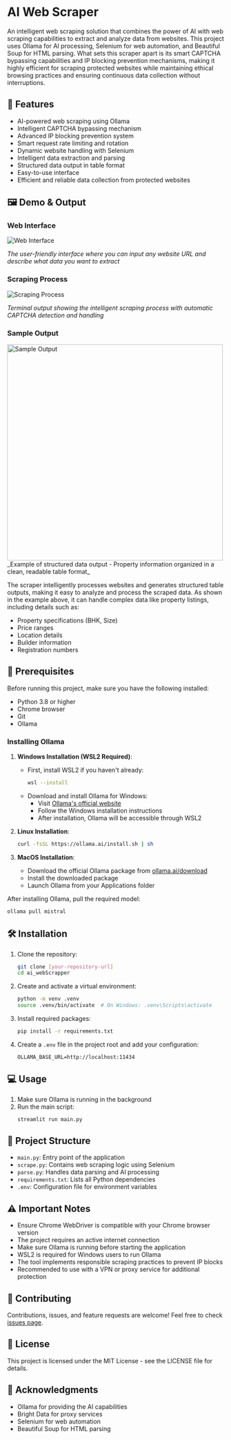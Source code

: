 # AI Web Scraper

An intelligent web scraping solution that combines the power of AI with web scraping capabilities to extract and analyze data from websites. This project uses Ollama for AI processing, Selenium for web automation, and Beautiful Soup for HTML parsing. What sets this scraper apart is its smart CAPTCHA bypassing capabilities and IP blocking prevention mechanisms, making it highly efficient for scraping protected websites while maintaining ethical browsing practices and ensuring continuous data collection without interruptions.

## 📌 Features

- AI-powered web scraping using Ollama
- Intelligent CAPTCHA bypassing mechanism
- Advanced IP blocking prevention system
- Smart request rate limiting and rotation
- Dynamic website handling with Selenium
- Intelligent data extraction and parsing
- Structured data output in table format
- Easy-to-use interface
- Efficient and reliable data collection from protected websites

## 🖼️ Demo & Output

### Web Interface

![Web Interface](https://github.com/AkshaySingh2005/AI_Web_Scrapper/blob/main/Screenshot%202025-03-22%20131045.png)

_The user-friendly interface where you can input any website URL and describe what data you want to extract_

### Scraping Process

![Scraping Process](https://github.com/AkshaySingh2005/AI_Web_Scrapper/blob/main/Screenshot%202025-03-22%20123933.png)

_Terminal output showing the intelligent scraping process with automatic CAPTCHA detection and handling_

### Sample Output

<img src="https://github.com/AkshaySingh2005/AI_Web_Scrapper/blob/main/Screenshot%202025-03-22%20123741.png" height="500" alt="Sample Output">
_Example of structured data output - Property information organized in a clean, readable table format_

The scraper intelligently processes websites and generates structured table outputs, making it easy to analyze and process the scraped data. As shown in the example above, it can handle complex data like property listings, including details such as:

- Property specifications (BHK, Size)
- Price ranges
- Location details
- Builder information
- Registration numbers

## 🚀 Prerequisites

Before running this project, make sure you have the following installed:

- Python 3.8 or higher
- Chrome browser
- Git
- Ollama

### Installing Ollama

1. **Windows Installation (WSL2 Required)**:

   - First, install WSL2 if you haven't already:
     ```bash
     wsl --install
     ```
   - Download and install Ollama for Windows:
     - Visit [Ollama's official website](https://ollama.ai/download)
     - Follow the Windows installation instructions
     - After installation, Ollama will be accessible through WSL2

2. **Linux Installation**:

   ```bash
   curl -fsSL https://ollama.ai/install.sh | sh
   ```

3. **MacOS Installation**:
   - Download the official Ollama package from [ollama.ai/download](https://ollama.ai/download)
   - Install the downloaded package
   - Launch Ollama from your Applications folder

After installing Ollama, pull the required model:

```bash
ollama pull mistral
```

## 🛠️ Installation

1. Clone the repository:

   ```bash
   git clone [your-repository-url]
   cd ai_webScrapper
   ```

2. Create and activate a virtual environment:

   ```bash
   python -m venv .venv
   source .venv/bin/activate  # On Windows: .venv\Scripts\activate
   ```

3. Install required packages:

   ```bash
   pip install -r requirements.txt
   ```

4. Create a `.env` file in the project root and add your configuration:
   ```
   OLLAMA_BASE_URL=http://localhost:11434
   ```

## 💻 Usage

1. Make sure Ollama is running in the background
2. Run the main script:
   ```bash
   streamlit run main.py
   ```

## 🔧 Project Structure

- `main.py`: Entry point of the application
- `scrape.py`: Contains web scraping logic using Selenium
- `parse.py`: Handles data parsing and AI processing
- `requirements.txt`: Lists all Python dependencies
- `.env`: Configuration file for environment variables

## ⚠️ Important Notes

- Ensure Chrome WebDriver is compatible with your Chrome browser version
- The project requires an active internet connection
- Make sure Ollama is running before starting the application
- WSL2 is required for Windows users to run Ollama
- The tool implements responsible scraping practices to prevent IP blocks
- Recommended to use with a VPN or proxy service for additional protection

## 🤝 Contributing

Contributions, issues, and feature requests are welcome! Feel free to check [issues page](your-issues-url).

## 📝 License

This project is licensed under the MIT License - see the LICENSE file for details.

## 🙏 Acknowledgments

- Ollama for providing the AI capabilities
- Bright Data for proxy services
- Selenium for web automation
- Beautiful Soup for HTML parsing
